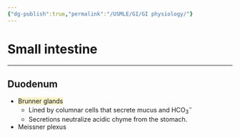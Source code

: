 ```yaml
---
{"dg-publish":true,"permalink":"/USMLE/GI/GI physiology/"}
---
```


# Small intestine
---
## Duodenum
- <span style="background:rgba(240, 200, 0, 0.2)">Brunner glands</span>
	- Lined by columnar cells that secrete mucus and HCO<sub>3</sub><sup>−</sup>
	- Secretions neutralize acidic chyme from the stomach.
- Meissner plexus
